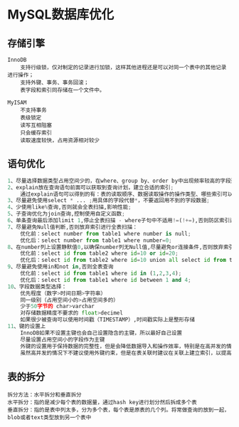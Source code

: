 # MySQL数据库优化

## 存储引擎
    InnoDB
        支持行级锁，仅对制定的记录进行加锁，这样其他进程还是可以对同一个表中的其他记录进行操作；
        支持外键、事务、事务回滚；
        表字段和索引同存储在一个文件中。
    
    MyISAM
        不支持事务
        表级锁定
        读写互相阻塞
        只会缓存索引
        读取速度较快，占用资源相对较少

## 语句优化
```python
1、尽量选择数据类型占用空间少的，在where、group by、order by中出现频率较高的字段建立索引;
2、explain放在查询语句前面可以获取到查询计划，建立合适的索引;
    通过explain语句可以得到的有：表的读取顺序、数据读取操作的操作类型、哪些索引可以使用-哪些索引被实际引用、表之间的引用-每张表有多少行被优化器查询
3、尽量避免使用select * ... ;用具体的字段代替*，不要返回用不到的字段数据;
4、少使用like%查询,否则就会全表扫描,影响性能;
5、子查询优化为join查询,控制使用自定义函数;
6、单条查询最后添加limit 1,停止全表扫描 - where子句中不适用!=(!+=),否则防区索引进行全表查询;
7、尽量避免Null值判断,否则放弃索引进行全表扫描：
    优化前：select number from table1 where number is null;
    优化后：select number from table1 where number=0;
8、在number列上设置静默值0,以确保number列无Null值,尽量避免or连接条件,否则放弃索引进行全表扫描，可以使用union代替：
    优化前：select id from table2 where id=10 or id=20;
    优化后：select id from table2 where id=10 union all select id from table2 where id=20;
9、尽量避免使用in和not in,否则全表查询
    优化前：select id from table1 where id in (1,2,3,4);
    优化后：select id from table1 where id between 1 and 4;
10、字段数据类型选择：
    优先程度（数字>时间日期>字符串）
    同一级别（占用空间小的>占用空间多的）
    少于50字节的 char>varchar
    对存储数据精度不要求的 float>decimel
    如果很少被查询可以使用时间戳（TIMESTAMP）,时间戳实际上是整形存储
11、键的设置上
    InnoDB如果不设置主键也会自己设置隐含的主键，所以最好自己设置
    尽量设置占用空间小的字段作为主键
    外键的设置用于保持数据的完整性，但是会降低数据导入和操作效率，特别是在高并发的情况下，而且会增加维护成本
    虽然高并发的情况下不建议使用外键约束，但是在表关联时建议在关联上建立索引，以提高查询速度
```

## 表的拆分
    拆分方法：水平拆分和垂直拆分
    水平拆分：指的是减少每个表的数据量，通过hash key进行划分然后拆成多个表
    垂直拆分：指的是表中列太多，分为多个表，每个表是原表的几个列。将常做查询的放到一起，blob或者text类型放到另一个表中